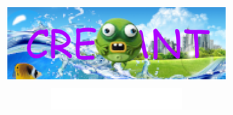 <div align="center">
  <img src="https://raw.githubusercontent.com/crevant/crevant/refs/heads/main/assets/frutiger.png" style="max-width: 100%;" alt="banner" />
  <br />
  <br />
  <img height="50" alt="My Name is crevant" src="assets/name.svg" />
  <br />
  <br />
</div>
